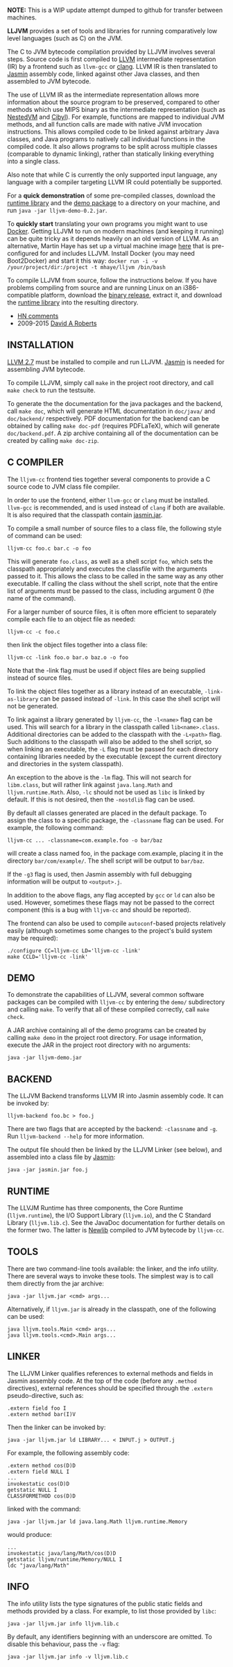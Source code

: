 **NOTE:** This is a WIP update attempt dumped to github for transfer between machines.

**LLJVM** provides a set of tools and libraries for running comparatively low level
languages (such as C) on the JVM.

The C to JVM bytecode compilation provided by LLJVM involves several steps. Source code is first compiled to [LLVM][llvm] intermediate representation (IR) by a frontend such as `llvm-gcc` or [clang][clang]. LLVM IR is then translated to [Jasmin][jasmin] assembly code, linked against other Java classes, and then assembled to JVM bytecode.

The use of LLVM IR as the intermediate representation allows more information about the source program to be preserved, compared to other methods which use MIPS binary as the intermediate representation (such as [NestedVM][nestedvm] and [Cibyl][cibyl]). For example, functions are mapped to individual JVM methods, and all function calls are made with native JVM invocation instructions. This allows compiled code to be linked against arbitrary Java classes, and Java programs to natively call individual functions in the compiled code. It also allows programs to be split across multiple classes (comparable to dynamic linking), rather than statically linking everything into a single class.

Also note that while C is currently the only supported input language, any language with a compiler targeting LLVM IR could potentially be supported.

For a **quick demonstration** of some pre-compiled classes, download the [runtime library][lljvm-jar] and the [demo package][lljvm-demo-jar] to a directory on your machine, and run `java -jar lljvm-demo-0.2.jar`.

To **quickly start** translating your own programs you might want to use [Docker][docker]. Getting LLJVM to run on modern machines (and keeping it running) can be quite tricky as it depends heavily on an old version of LLVM. As an alternative, Martin Haye has set up a virtual machine image [here][mhaye-lljvm] that is pre-configured for and includes LLJVM. Install Docker (you may need Boot2Docker) and start it this way: `docker run -i -v /your/project/dir:/project -t mhaye/lljvm /bin/bash`

To compile LLJVM from source, follow the instructions below. If you have problems compiling from source and are running Linux on an i386-compatible platform, download the [binary release][lljvm-bin], extract it, and download the [runtime library][lljvm-jar] into the resulting directory.

- [HN comments][hn-lljvm]
- 2009-2015 [David A Roberts](https://davidar.io)


## INSTALLATION
[LLVM 2.7][llvm] must be installed to compile and run LLJVM. [Jasmin][jasmin] is needed for
assembling JVM bytecode.

To compile LLJVM, simply call `make` in the project root directory, and call
`make check` to run the testsuite.

To generate the the documentation for the java packages and the backend, call
`make doc`, which will generate HTML documentation in `doc/java/` and
`doc/backend/` respectively. PDF documentation for the backend can be obtained by
calling `make doc-pdf` (requires PDFLaTeX), which will generate
`doc/backend.pdf`. A zip archive containing all of the documentation can be
created by calling `make doc-zip`.


## C COMPILER
The `lljvm-cc` frontend ties together several components to provide a C source
code to JVM class file compiler.

In order to use the frontend, either `llvm-gcc` or `clang` must be installed.
`llvm-gcc` is recommended, and is used instead of `clang` if both are available.
It is also required that the classpath contain [jasmin.jar][jasmin-jar].

To compile a small number of source files to a class file, the following style
of command can be used:

    lljvm-cc foo.c bar.c -o foo

This will generate `foo.class`, as well as a shell script `foo`, which sets the
classpath appropriately and executes the classfile with the arguments passed to
it. This allows the class to be called in the same way as any other executable.
If calling the class without the shell script, note that the entire list of
arguments must be passed to the class, including argument 0 (the name of the
command).

For a larger number of source files, it is often more efficient to separately
compile each file to an object file as needed:

    lljvm-cc -c foo.c
then link the object files together into a class file:

    lljvm-cc -link foo.o bar.o baz.o -o foo
Note that the -link flag must be used if object files are being supplied
instead of source files.

To link the object files together as a library instead of an executable,
`-link-as-library` can be passed instead of `-link`. In this case the shell script
will not be generated.

To link against a library generated by `lljvm-cc`, the `-l<name>` flag can be used.
This will search for a library in the classpath called `lib<name>.class`.
Additional directories can be added to the classpath with the `-L<path>` flag.
Such additions to the classpath will also be added to the shell script, so
when linking an executable, the `-L` flag must be passed for each directory
containing libraries needed by the executable (except the current directory and
directories in the system classpath).

An exception to the above is the `-lm` flag. This will not search for `libm.class`,
but will rather link against `java.lang.Math` and `lljvm.runtime.Math`. Also, `-lc`
should not be used as `libc` is linked by default. If this is not desired, then
the `-nostdlib` flag can be used.

By default all classes generated are placed in the default package. To assign
the class to a specific package, the `-classname` flag can be used. For example,
the following command:

    lljvm-cc ... -classname=com.example.foo -o bar/baz
will create a class named foo, in the package com.example, placing it in the
directory `bar/com/example/`. The shell script will be output to `bar/baz`.

If the `-g3` flag is used, then Jasmin assembly with full debugging information
will be output to `<output>.j`.

In addition to the above flags, any flag accepted by `gcc` or `ld` can also be
used. However, sometimes these flags may not be passed to the correct
component (this is a bug with `lljvm-cc` and should be reported).

The frontend can also be used to compile `autoconf`-based projects relatively
easily (although sometimes some changes to the project's build system may be
required):

    ./configure CC=lljvm-cc LD='lljvm-cc -link'
    make CCLD='lljvm-cc -link'


## DEMO
To demonstrate the capabilities of LLJVM, several common software packages can
be compiled with `lljvm-cc` by entering the `demo/` subdirectory and calling
`make`. To verify that all of these compiled correctly, call `make check`.

A JAR archive containing all of the demo programs can be created by calling
`make demo` in the project root directory. For usage information, execute the
JAR in the project root directory with no arguments:

    java -jar lljvm-demo.jar


## BACKEND
The LLJVM Backend transforms LLVM IR into Jasmin assembly code.
It can be invoked by:

    lljvm-backend foo.bc > foo.j

There are two flags that are accepted by the backend: `-classname` and `-g`.
Run `lljvm-backend --help` for more information.

The output file should then be linked by the LLJVM Linker (see below), and
assembled into a class file by [Jasmin][jasmin]:

    java -jar jasmin.jar foo.j


## RUNTIME
The LLVJM Runtime has three components, the Core Runtime (`lljvm.runtime`), the
I/O Support Library (`lljvm.io`), and the C Standard Library (`lljvm.lib.c`). See
the JavaDoc documentation for further details on the former two. The latter is
[Newlib][newlib] compiled to JVM bytecode by `lljvm-cc`.


## TOOLS
There are two command-line tools available: the linker, and the info utility.
There are several ways to invoke these tools. The simplest way is to call them
directly from the jar archive:

    java -jar lljvm.jar <cmd> args...

Alternatively, if `lljvm.jar` is already in the classpath, one of the following
can be used:

    java lljvm.tools.Main <cmd> args...
    java lljvm.tools.<cmd>.Main args...


## LINKER
The LLJVM Linker qualifies references to external methods and fields in Jasmin
assembly code. At the top of the code (before any `.method` directives), external
references should be specified through the `.extern` pseudo-directive, such as:

    .extern field foo I
    .extern method bar(I)V

Then the linker can be invoked by:

    java -jar lljvm.jar ld LIBRARY... < INPUT.j > OUTPUT.j

For example, the following assembly code:

    .extern method cos(D)D
    .extern field NULL I
    ...
    invokestatic cos(D)D
    getstatic NULL I
    CLASSFORMETHOD cos(D)D
linked with the command:

    java -jar lljvm.jar ld java.lang.Math lljvm.runtime.Memory
would produce:

    ...
    invokestatic java/lang/Math/cos(D)D
    getstatic lljvm/runtime/Memory/NULL I
    ldc "java/lang/Math"


## INFO
The info utility lists the type signatures of the public static fields and
methods provided by a class. For example, to list those provided by `libc`:

    java -jar lljvm.jar info lljvm.lib.c

By default, any identifiers beginning with an underscore are omitted. To
disable this behaviour, pass the `-v` flag:

    java -jar lljvm.jar info -v lljvm.lib.c


[llvm]: http://llvm.org/
[jasmin]: https://github.com/davidar/jasmin
[jasmin-jar]: https://github.com/davidar/jasmin/raw/master/jasmin.jar
[newlib]: http://sourceware.org/newlib/
[hn-lljvm]: http://news.ycombinator.com/item?id=961834
[lljvm-jar]: https://github.com/davidar/lljvm/releases/download/0.2/lljvm-0.2.jar
[docker]: https://www.docker.com/
[mhaye-lljvm]: https://registry.hub.docker.com/u/mhaye/lljvm/
[lljvm-demo-jar]: https://github.com/davidar/lljvm/releases/download/0.2/lljvm-demo-0.2.jar
[lljvm-bin]: https://github.com/davidar/lljvm/releases/download/0.2/lljvm-bin-linux-i386-0.2.tar.gz
[clang]: http://clang.llvm.org/
[nestedvm]: http://nestedvm.ibex.org/
[cibyl]: https://github.com/SimonKagstrom/cibyl
